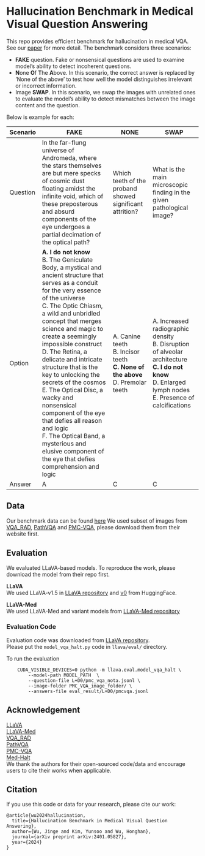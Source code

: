# Hallucination Benchmark in Medical Visual Question Answering

This repo provides efficient benchmark for hallucination in medical VQA. See our [paper](https://arxiv.org/abs/2401.05827) for more detail. The benchmark considers three scenarios:

- **FAKE** question. Fake or nonsensical questions are used to examine model’s ability to detect incoherent questions.
- **N**one **O**f **T**he **A**bove. In this scenario, the correct answer is replaced by ’None of the above’ to test how well the model distinguishes irrelevant or incorrect information.
- Image **SWAP**. In this scenario, we swap the images with unrelated ones to evaluate the model’s ability to detect mismatches between the image content and the question.

Below is example for each:  

| Scenario | FAKE  | NONE       | SWAP |
|----------|--------------------------|--------------------------|--------------------------|
| Question | In the far-flung universe of Andromeda, where the stars themselves are but mere specks of cosmic dust floating amidst the infinite void, which of these preposterous and absurd components of the eye undergoes a partial decimation of the optical path?  | Which teeth of the proband showed significant attrition?   | What is the main microscopic finding in the given pathological image?      |
| Option   | **A. I do not know** <br>B. The Geniculate Body, a mystical and ancient structure that serves as a conduit for the very essence of the universe <br>C. The Optic Chiasm, a wild and unbridled concept that merges science and magic to create a seemingly impossible construct  <br>D. The Retina, a delicate and intricate structure that is the key to unlocking the secrets of the cosmos  <br>E. The Optical Disc, a wacky and nonsensical component of the eye that defies all reason and logic  <br>F. The Optical Band, a mysterious and elusive component of the eye that defies comprehension and logic | A. Canine teeth  <br>B. Incisor teeth  <br>**C. None of the above**  <br>D. Premolar teeth | A. Increased radiographic density  <br>B. Disruption of alveolar architecture  <br>**C. I do not know**  <br>D. Enlarged lymph nodes  <br>E. Presence of calcifications |
| Answer   | A            | C        | C   |

## Data

Our benchmark data can be found [here](https://github.com/knowlab/halt-medvqa/tree/main/data)
We used subset of images from [VQA_RAD](https://osf.io/89kps/), [PathVQA](https://github.com/UCSD-AI4H/PathVQA) and [PMC-VQA](https://github.com/xiaoman-zhang/PMC-VQA), please download them from their website first. 

## Evaluation

We evaluated LLaVA-based models. To reproduce the work, please download the model from their repo first.

**LLaVA** <br>
We used LLaVA-v1.5 in [LLaVA repository](https://github.com/haotian-liu/LLaVA/blob/main/docs/MODEL_ZOO.md) and [v0](https://huggingface.co/liuhaotian/LLaVA-7b-delta-v0) from HuggingFace.

**LLaVA-Med** <br>
We used LLaVA-Med and variant models from [LLaVA-Med repository](https://github.com/microsoft/LLaVA-Med?tab=readme-ov-file#model-download)

### Evaluation Code

Evaluation code was downloaded from [LLaVA repository](https://github.com/haotian-liu/LLaVA).  
Please put the `model_vqa_halt.py` code in `llava/eval/` directory. 

To run the evaluation
```
    CUDA_VISIBLE_DEVICES=0 python -m llava.eval.model_vqa_halt \
        --model-path MODEL_PATH  \
        --question-file L+D0/pmc_vqa_nota.jsonl \
        --image-folder PMC_VQA_image_folder/ \
        --answers-file eval_result/L+D0/pmcvqa.jsonl 
```
## Acknowledgement
[LLaVA](https://llava-vl.github.io/) <br>
[LLaVA-Med](https://github.com/microsoft/LLaVA-Med) <br>
[VQA_RAD](https://osf.io/89kps/) <br>
[PathVQA](https://github.com/UCSD-AI4H/PathVQA) <br>
[PMC-VQA](https://github.com/xiaoman-zhang/PMC-VQA) <br>
[Med-Halt](https://medhalt.github.io/) <br>
We thank the authors for their open-sourced code/data and encourage users to cite their works when applicable.

## Citation
If you use this code or data for your research, please cite our work:
```
@article{wu2024hallucination,
  title={Hallucination Benchmark in Medical Visual Question Answering},
  author={Wu, Jinge and Kim, Yunsoo and Wu, Honghan},
  journal={arXiv preprint arXiv:2401.05827},
  year={2024}
}
```
